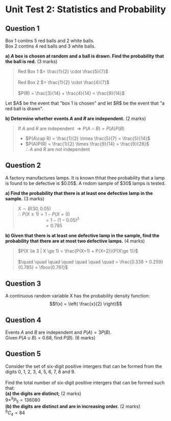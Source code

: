 # Unit Test 2: Statistics and Probability
## Question 1 
<p>Box 1 contins 5 red balls and 2 white balls.<br>Box 2 contins 4 red balls and 3 white balls.</p>

**a) $A$ box is chosen at random and a ball is drawn. Find the probability that the ball is red.** (3 marks)<br>
> <p>Red Box 1 $= \frac{1}{2} \cdot \frac{5}{7}$<br><br>
> Red Box 2 $= \frac{1}{2} \cdot \frac{4}{7}$<br><br>
> $P(R) = \frac{3}{14} + \frac{4}{14} = \frac{9}{14}$<br></p>

<p>Let $A$ be the event that "box 1 is chosen" and let $R$ be the event that "a red ball is drawn".</p>

**b) Determine whether events $A$ and $R$ are independent.** (2 marks)<br>
> If $A$ and $R$ are independent $\Rightarrow P(A\cap B) = P(A)P(B)$
> - $P(A\cap R) = \frac{1}{2} \times \frac{5}{7} = \frac{5}{14}$
> - $P(A)P(R) = \frac{1}{2} \times \frac{9}{14} = \frac{9}{28}$ <br>
> $\therefore$ $A$ and $R$ are not independent


## Question 2
<p>A factory manufactures lamps. It is known thhat thee probability that a lamp is found to be defective is $0.05$. A rndom sample of $30$ lamps is tested.</p>

**a) Find the probability that there is at least one defective lamp in the sample.** (3 marks)<br>
> $X \sim B(30, 0.05)$<br>
> $\therefore$ $P(X \ge 1) = 1 - P(X=0)$<br>
> $\quad \quad \quad \quad \quad = 1 - (1 - 0.05)^2$<br>
> $\quad \quad \quad \quad \quad = 0.785$<br>

**b) Given that there is at least one defective lamp in the sample, find the probability that there are at most two defective lamps.** (4 marks) <br>
> $P(X \le 3 | X \ge 1) = \frac{P(X=1) + P(X=2)}{P(X\ge 1)}$ <br> <br>
> $\quad \quad \quad \quad \quad \quad \quad = \frac{0.338 + 0.259}{0.785} = \fbox{0.761}$


## Question 3
A continuous random variable X has the probability density function:
$$f(x) = \left( \frac{x}{2} \right)$$

## Question 4
Events $A$ and $B$ are independent and $P(A) = 3P(B)$. <br>
Given $P(A\cup B) = 0.68$, find $P(B)$. (6 marks)<br>


## Question 5
Consider the set of six-digit positive intergers that can be formed from the digits 0, 1, 2, 3, 4, 5, 6, 7, 8 and 9.<br>
<br>
Find the total number of six-digit positive intergers that can be formed such that:<br>
**(a) the digits are distinct;** (2 marks)<br>
$9 \times ^9P_5 = 136080$<br>
**(b) the digits are distinct and are in increasing order.** (2 marks)<br>
$^9C_4 = 84$
